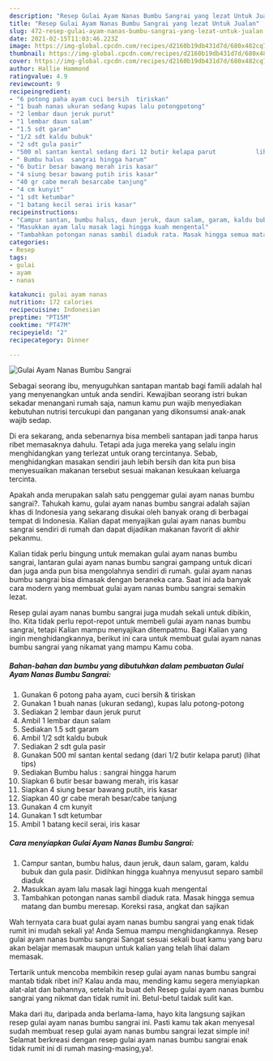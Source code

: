 ```yaml
---
description: "Resep Gulai Ayam Nanas Bumbu Sangrai yang lezat Untuk Jualan"
title: "Resep Gulai Ayam Nanas Bumbu Sangrai yang lezat Untuk Jualan"
slug: 472-resep-gulai-ayam-nanas-bumbu-sangrai-yang-lezat-untuk-jualan
date: 2021-02-15T11:03:46.223Z
image: https://img-global.cpcdn.com/recipes/d2160b19db431d7d/680x482cq70/gulai-ayam-nanas-bumbu-sangrai-foto-resep-utama.jpg
thumbnail: https://img-global.cpcdn.com/recipes/d2160b19db431d7d/680x482cq70/gulai-ayam-nanas-bumbu-sangrai-foto-resep-utama.jpg
cover: https://img-global.cpcdn.com/recipes/d2160b19db431d7d/680x482cq70/gulai-ayam-nanas-bumbu-sangrai-foto-resep-utama.jpg
author: Hallie Hammond
ratingvalue: 4.9
reviewcount: 9
recipeingredient:
- "6 potong paha ayam cuci bersih  tiriskan"
- "1 buah nanas ukuran sedang kupas lalu potongpotong"
- "2 lembar daun jeruk purut"
- "1 lembar daun salam"
- "1.5 sdt garam"
- "1/2 sdt kaldu bubuk"
- "2 sdt gula pasir"
- "500 ml santan kental sedang dari 12 butir kelapa parut           lihat tips"
- " Bumbu halus  sangrai hingga harum"
- "6 butir besar bawang merah iris kasar"
- "4 siung besar bawang putih iris kasar"
- "40 gr cabe merah besarcabe tanjung"
- "4 cm kunyit"
- "1 sdt ketumbar"
- "1 batang kecil serai iris kasar"
recipeinstructions:
- "Campur santan, bumbu halus, daun jeruk, daun salam, garam, kaldu bubuk dan gula pasir. Didihkan hingga kuahnya menyusut separo sambil diaduk"
- "Masukkan ayam lalu masak lagi hingga kuah mengental"
- "Tambahkan potongan nanas sambil diaduk rata. Masak hingga semua matang dan bumbu meresap. Koreksi rasa, angkat dan sajikan"
categories:
- Resep
tags:
- gulai
- ayam
- nanas

katakunci: gulai ayam nanas 
nutrition: 172 calories
recipecuisine: Indonesian
preptime: "PT15M"
cooktime: "PT47M"
recipeyield: "2"
recipecategory: Dinner

---
```



![Gulai Ayam Nanas Bumbu Sangrai](https://img-global.cpcdn.com/recipes/d2160b19db431d7d/680x482cq70/gulai-ayam-nanas-bumbu-sangrai-foto-resep-utama.jpg)

Sebagai seorang ibu, menyuguhkan santapan mantab bagi famili adalah hal yang menyenangkan untuk anda sendiri. Kewajiban seorang istri bukan sekadar menangani rumah saja, namun kamu pun wajib menyediakan kebutuhan nutrisi tercukupi dan panganan yang dikonsumsi anak-anak wajib sedap.

Di era  sekarang, anda sebenarnya bisa membeli santapan jadi tanpa harus ribet memasaknya dahulu. Tetapi ada juga mereka yang selalu ingin menghidangkan yang terlezat untuk orang tercintanya. Sebab, menghidangkan masakan sendiri jauh lebih bersih dan kita pun bisa menyesuaikan makanan tersebut sesuai makanan kesukaan keluarga tercinta. 



Apakah anda merupakan salah satu penggemar gulai ayam nanas bumbu sangrai?. Tahukah kamu, gulai ayam nanas bumbu sangrai adalah sajian khas di Indonesia yang sekarang disukai oleh banyak orang di berbagai tempat di Indonesia. Kalian dapat menyajikan gulai ayam nanas bumbu sangrai sendiri di rumah dan dapat dijadikan makanan favorit di akhir pekanmu.

Kalian tidak perlu bingung untuk memakan gulai ayam nanas bumbu sangrai, lantaran gulai ayam nanas bumbu sangrai gampang untuk dicari dan juga anda pun bisa mengolahnya sendiri di rumah. gulai ayam nanas bumbu sangrai bisa dimasak dengan beraneka cara. Saat ini ada banyak cara modern yang membuat gulai ayam nanas bumbu sangrai semakin lezat.

Resep gulai ayam nanas bumbu sangrai juga mudah sekali untuk dibikin, lho. Kita tidak perlu repot-repot untuk membeli gulai ayam nanas bumbu sangrai, tetapi Kalian mampu menyajikan ditempatmu. Bagi Kalian yang ingin menghidangkannya, berikut ini cara untuk membuat gulai ayam nanas bumbu sangrai yang nikamat yang mampu Kamu coba.

<!--inarticleads1-->

##### Bahan-bahan dan bumbu yang dibutuhkan dalam pembuatan Gulai Ayam Nanas Bumbu Sangrai:

1. Gunakan 6 potong paha ayam, cuci bersih &amp; tiriskan
1. Gunakan 1 buah nanas (ukuran sedang), kupas lalu potong-potong
1. Sediakan 2 lembar daun jeruk purut
1. Ambil 1 lembar daun salam
1. Sediakan 1.5 sdt garam
1. Ambil 1/2 sdt kaldu bubuk
1. Sediakan 2 sdt gula pasir
1. Gunakan 500 ml santan kental sedang (dari 1/2 butir kelapa parut)           (lihat tips)
1. Sediakan  Bumbu halus : sangrai hingga harum
1. Siapkan 6 butir besar bawang merah, iris kasar
1. Siapkan 4 siung besar bawang putih, iris kasar
1. Siapkan 40 gr cabe merah besar/cabe tanjung
1. Gunakan 4 cm kunyit
1. Gunakan 1 sdt ketumbar
1. Ambil 1 batang kecil serai, iris kasar




<!--inarticleads2-->

##### Cara menyiapkan Gulai Ayam Nanas Bumbu Sangrai:

1. Campur santan, bumbu halus, daun jeruk, daun salam, garam, kaldu bubuk dan gula pasir. Didihkan hingga kuahnya menyusut separo sambil diaduk
1. Masukkan ayam lalu masak lagi hingga kuah mengental
1. Tambahkan potongan nanas sambil diaduk rata. Masak hingga semua matang dan bumbu meresap. Koreksi rasa, angkat dan sajikan




Wah ternyata cara buat gulai ayam nanas bumbu sangrai yang enak tidak rumit ini mudah sekali ya! Anda Semua mampu menghidangkannya. Resep gulai ayam nanas bumbu sangrai Sangat sesuai sekali buat kamu yang baru akan belajar memasak maupun untuk kalian yang telah lihai dalam memasak.

Tertarik untuk mencoba membikin resep gulai ayam nanas bumbu sangrai mantab tidak ribet ini? Kalau anda mau, mending kamu segera menyiapkan alat-alat dan bahannya, setelah itu buat deh Resep gulai ayam nanas bumbu sangrai yang nikmat dan tidak rumit ini. Betul-betul taidak sulit kan. 

Maka dari itu, daripada anda berlama-lama, hayo kita langsung sajikan resep gulai ayam nanas bumbu sangrai ini. Pasti kamu tak akan menyesal sudah membuat resep gulai ayam nanas bumbu sangrai lezat simple ini! Selamat berkreasi dengan resep gulai ayam nanas bumbu sangrai enak tidak rumit ini di rumah masing-masing,ya!.

